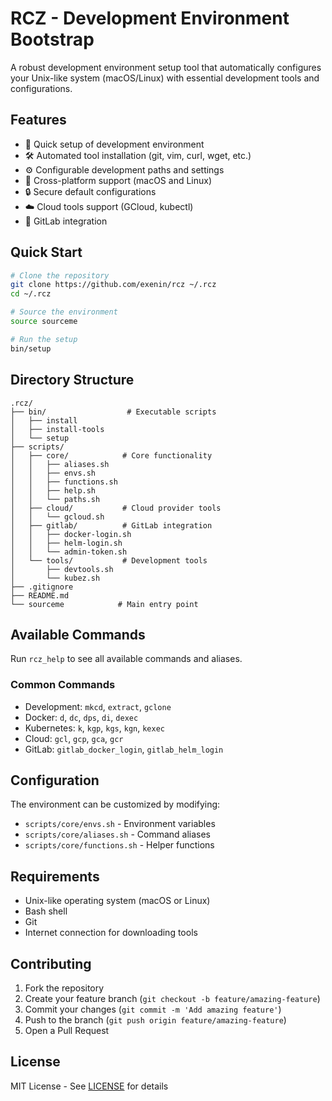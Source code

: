 # RCZ - Development Environment Bootstrap

A robust development environment setup tool that automatically configures your Unix-like system (macOS/Linux) with essential development tools and configurations.

## Features

- 🚀 Quick setup of development environment
- 🛠 Automated tool installation (git, vim, curl, wget, etc.)
- ⚙️ Configurable development paths and settings
- 🔄 Cross-platform support (macOS and Linux)
- 🔒 Secure default configurations
- ☁️ Cloud tools support (GCloud, kubectl)
- 🔄 GitLab integration

## Quick Start

```bash
# Clone the repository
git clone https://github.com/exenin/rcz ~/.rcz
cd ~/.rcz

# Source the environment
source sourceme

# Run the setup
bin/setup
```

## Directory Structure

```
.rcz/
├── bin/                  # Executable scripts
│   ├── install
│   ├── install-tools
│   └── setup
├── scripts/
│   ├── core/            # Core functionality
│   │   ├── aliases.sh
│   │   ├── envs.sh
│   │   ├── functions.sh
│   │   ├── help.sh
│   │   └── paths.sh
│   ├── cloud/           # Cloud provider tools
│   │   └── gcloud.sh
│   ├── gitlab/          # GitLab integration
│   │   ├── docker-login.sh
│   │   ├── helm-login.sh
│   │   └── admin-token.sh
│   └── tools/           # Development tools
│       ├── devtools.sh
│       └── kubez.sh
├── .gitignore
├── README.md
└── sourceme            # Main entry point
```

## Available Commands

Run `rcz_help` to see all available commands and aliases.

### Common Commands

- Development: `mkcd`, `extract`, `gclone`
- Docker: `d`, `dc`, `dps`, `di`, `dexec`
- Kubernetes: `k`, `kgp`, `kgs`, `kgn`, `kexec`
- Cloud: `gcl`, `gcp`, `gca`, `gcr`
- GitLab: `gitlab_docker_login`, `gitlab_helm_login`

## Configuration

The environment can be customized by modifying:
- `scripts/core/envs.sh` - Environment variables
- `scripts/core/aliases.sh` - Command aliases
- `scripts/core/functions.sh` - Helper functions

## Requirements

- Unix-like operating system (macOS or Linux)
- Bash shell
- Git
- Internet connection for downloading tools

## Contributing

1. Fork the repository
2. Create your feature branch (`git checkout -b feature/amazing-feature`)
3. Commit your changes (`git commit -m 'Add amazing feature'`)
4. Push to the branch (`git push origin feature/amazing-feature`)
5. Open a Pull Request

## License

MIT License - See [LICENSE](LICENSE) for details


